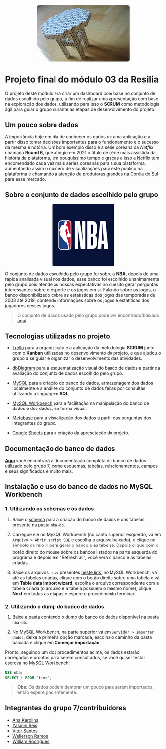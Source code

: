 <p align="center">
  <a href="https://www.youtube.com/watch?v=dQw4w9WgXcQ" title="I'm a genius">
    <img src="imagens/banco-de-dados.png" alt="Um banco feito de dados" width="300px">
  </a>
</p>

# Projeto final do módulo 03 da Resilia

O projeto deste módulo era criar um dashboard com base no conjunto de dados escolhido pelo grupo, a fim de realizar uma apresentação com base na exploração dos dados, utilizando para isso o **SCRUM** como metodologia ágil para guiar o grupo durante as etapas de desenvolvimento do projeto.


## Um pouco sobre dados

A importância hoje em dia de conhecer os dados de uma aplicação e a partir disso tomar decisões importantes para o funcionamento e o sucesso da mesma é notória. Um bom exemplo disso é a série coreana da *Netflix* chamada **Round 6**, que atingiu em 2021 o título de série mais assistida da história da plataforma, em pouquíssimo tempo e graças a isso a Netflix tem encomendado cada vez mais séries coreanas para a sua plataforma, aumentando assim o número de visualizações para este público na plataforma e chamando a atenção de produtoras grandes na Coréia do Sul para esse mercado.


## Sobre o conjunto de dados escolhido pelo grupo

<p align="center">
  <a href="https://www.nba.com/" title="Site oficial da NBA">
    <img src="imagens/nba-logo.png" alt="Logo da NBA" width="200px">
  </a>
</p>

O conjunto de dados escolhido pelo grupo foi sobre a **NBA**, depois de uma rápida analisada visual nos dados, esse banco foi escolhido unanimamente pelo grupo pois atende as nossas expectativas no quesito gerar perguntas interessantes sobre o esporte e os jogos em si. Falando sobre os jogos, o banco disponibilizado cobre as estatísticas dos jogos das temporadas de 2003 até 2019, contendo informações sobre os jogos e estatíticas dos jogadores nesses jogos.

> O conjunto de dados usado pelo grupo pode ser encontrado/baixado [aqui](https://drive.google.com/drive/folders/1l6YSb2y33Mo2ki6glO3ulm8CpOA24PwX?usp=sharing).


## Tecnologias utilizadas no projeto

- [Trello](https://trello.com/) para a organização e a aplicação da metodologia **SCRUM** junto com o **Kanban** utilizadas no desenvolvimento do projeto, e que ajudou o grupo a se guiar e organizar o desenvolvimento das atividades.

- [dbDiagram](https://dbdiagram.io/) para a esquematização visual do banco de dados a partir da avaliação do conjunto de dados escolhido pelo grupo.

- [MySQL](https://www.mysql.com/) para a criação do banco de dados, armazenagem dos dados localmente e a análise do conjunto de dados feitas por consultas utilizando a linguagem **SQL**.

- [MySQL Workbench](https://www.mysql.com/products/workbench/) para a facilitação na manipulação do banco de dados e dos dados, de forma visual.

- [Metabase](https://www.metabase.com/) para a visualização dos dados a partir das perguntas dos integrantes do grupo.

- [Google Sheets](https://docs.google.com/spreadsheets/) para a criação da apresetação do projeto.


## Documentação do banco de dados

[**Aqui**](https://dbdocs.io/willy-r/NBA) você encontrará a documentação completa do banco de dados utilizado pelo grupo 7, como esquemas, tabelas, relacionamentos, campos e seus significados e muito mais.


## Instalação e uso do banco de dados no MySQL Workbench

### 1. Utilizando os schemas e os dados

1. Baixe o [schema](nba-db/nba-db-schema.sql) para a criação do banco de dados e das tabelas presente na pasta `nba-db`.

2. Carregue ele no MySQL Workbench (no canto superior esquerdo, vá em `Arquivo > Abrir script SQL` e escolha o arquivo baixado), e clique no símbolo de raio ⚡ para gerar o banco e as tabelas. Depois clique com o botão direito do mouse sobre os bancos listados na parte esquerda do programa e depois em "Refresh all", você verá o banco e as tabelas criadas.

3. Baixe os arquivos `.csv` presentes [neste link](https://drive.google.com/drive/folders/1l6YSb2y33Mo2ki6glO3ulm8CpOA24PwX?usp=sharing), no MySQL Workbench, vá até as tabelas criadas, clique com o botão direito sobre uma tabela e vá em **Table data import wizard**, escolha o arquivo correspondente com a tabela criada (o arquivo e a tabela possuem o mesmo nome), clique **Next** em todas as etapas e espere o procedimento terminar.

### 2. Utilizando o dump do banco de dados

1. Baixe a pasta contendo o [dump](#todo) do banco de dados disponível na pasta `nba-db`.

2. No MySQL Workbench, na parte superior vá em `Servidor > Importar dados`, deixe a primeira opção marcada, escolha o caminho da pasta baixada e clique em **Começar importação**.

Pronto, seguindo um dos procedimentos acima, os dados estarão carregados e prontos para serem consultados, se você quiser testar escreva no MySQL Workbench:

```sql
USE nba;
SELECT * FROM `time`;
```

> **Obs**: Os dados podem demorar um pouco para serem importados, então espere pacientemente.


## Integrantes do grupo 7/contribuidores

- [Ana Karolina](https://github.com/kasvrol)
- [Yasmin Reis](https://github.com/yasminreisk)
- [Vitor Santos](https://github.com/Santos-235)
- [Wellerson Ramos](https://github.com/WellHarper)
- [William Rodrigues](https://github.com/willy-r)
